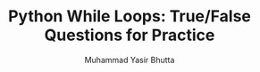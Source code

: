 ---
layout: true-false
title: "Python While Loops: True/False Questions for Practice"
description: Test your Python while loop knowledge with true or false questions. Practice beginner, intermediate, and advanced concepts including conditions, iteration, and control statements like break and else.
keywords: Python, while loops, true false questions, Python practice, programming, coding, Python exercises, loops, control flow, break statement, else in loops
author: "Muhammad Yasir Bhutta"
toc: toc/python.html
topic: "sets"
course: "python"
prev: /python/docs/sets/
next: /python/docs/sets/practice-and-progress/fill-blanks-sets.html
show_practice_progress: true
show_mini_project: null
show_toc: true
breadcrumb:
  - title: Home
    url: /
  - title: python
    url: /python/
  - title: Sets
    url: /python/docs/sets/
---